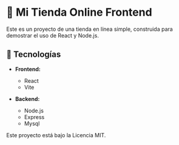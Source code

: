 # 🛒 Mi Tienda Online Frontend

Este es un proyecto de una tienda en línea simple, construida para demostrar el uso de React y Node.js.

## 🚀 Tecnologías

* **Frontend:**
    * React
    * Vite

* **Backend:**
    * Node.js
    * Express
    * Mysql


Este proyecto está bajo la Licencia MIT.
